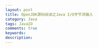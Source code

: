```yaml
---
layout: post
title: OpenJDK源码阅读之Java I/O字节流输入
category: Java
tags: JavaIO
comments: true
keywords:
description:
---
```

